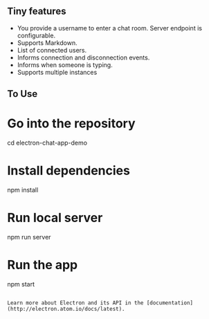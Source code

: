  
## Tiny features

* You provide a username to enter a chat room. Server endpoint is configurable.
* Supports Markdown.
* List of connected users.
* Informs connection and disconnection events.
* Informs when someone is typing.
* Supports multiple instances

## To Use
 
 
# Go into the repository
cd electron-chat-app-demo
# Install dependencies
npm install
# Run local server
npm run server
# Run the app
npm start
```
 
Learn more about Electron and its API in the [documentation](http://electron.atom.io/docs/latest).
